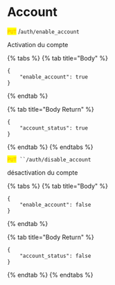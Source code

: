 # Account

<mark style="color:orange;">`PUT`</mark> /`auth/enable_account`&#x20;

Activation du compte

{% tabs %}
{% tab title="Body" %}
```
{
	"enable_account": true
}
```
{% endtab %}

{% tab title="Body Return" %}
```
{
	"account_status": true
}
```
{% endtab %}
{% endtabs %}



<mark style="color:orange;">`PUT`</mark>` ``/auth/disable_account`&#x20;

désactivation du compte

{% tabs %}
{% tab title="Body" %}
```
{
	"enable_account": false
}
```
{% endtab %}

{% tab title="Body Return" %}
```
{
	"account_status": false
}
```
{% endtab %}
{% endtabs %}
